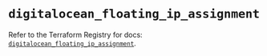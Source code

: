 # `digitalocean_floating_ip_assignment`

Refer to the Terraform Registry for docs: [`digitalocean_floating_ip_assignment`](https://registry.terraform.io/providers/digitalocean/digitalocean/2.39.0/docs/resources/floating_ip_assignment).
